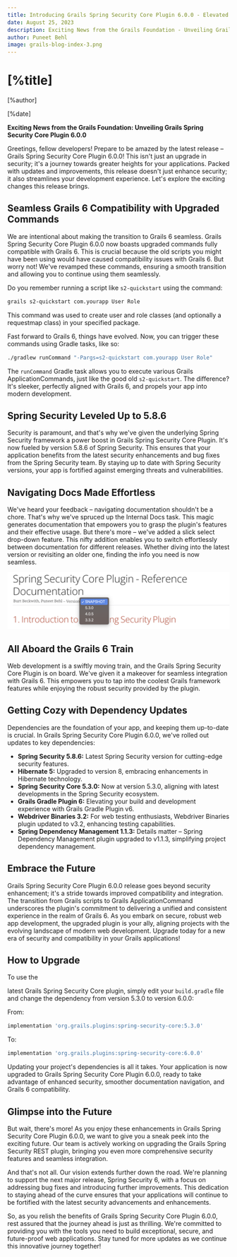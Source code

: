 ```yaml
---
title: Introducing Grails Spring Security Core Plugin 6.0.0 - Elevated Security, Grails 6 Compatibility, Enhanced Commands, and Effortless Documentation
date: August 25, 2023
description: Exciting News from the Grails Foundation - Unveiling Grails Spring Security Core Plugin 6.0.0
author: Puneet Behl
image: grails-blog-index-3.png
---
```


# [%title]

[%author]

[%date]

**Exciting News from the Grails Foundation: Unveiling Grails Spring Security Core Plugin 6.0.0**

Greetings, fellow developers! Prepare to be amazed by the latest release – Grails Spring Security Core Plugin 6.0.0! This isn't just an upgrade in security; it's a journey towards greater heights for your applications. Packed with updates and improvements, this release doesn't just enhance security; it also streamlines your development experience. Let's explore the exciting changes this release brings.

## Seamless Grails 6 Compatibility with Upgraded Commands

We are intentional about making the transition to Grails 6 seamless. Grails Spring Security Core Plugin 6.0.0 now boasts upgraded commands fully compatible with Grails 6. This is crucial because the old scripts you might have been using would have caused compatibility issues with Grails 6. But worry not! We've revamped these commands, ensuring a smooth transition and allowing you to continue using them seamlessly.

Do you remember running a script like `s2-quickstart` using the command:

```bash
grails s2-quickstart com.yourapp User Role
```

This command was used to create user and role classes (and optionally a requestmap class) in your specified package.

Fast forward to Grails 6, things have evolved. Now, you can trigger these commands using Gradle tasks, like so:

```bash
./gradlew runCommand "-Pargs=s2-quickstart com.yourapp User Role"
```

The `runCommand` Gradle task allows you to execute various Grails ApplicationCommands, just like the good old `s2-quickstart`. The difference? It's sleeker, perfectly aligned with Grails 6, and propels your app into modern development.

## Spring Security Leveled Up to 5.8.6

Security is paramount, and that's why we've given the underlying Spring Security framework a power boost in Grails Spring Security Core Plugin. It's now fueled by version 5.8.6 of Spring Security. This ensures that your application benefits from the latest security enhancements and bug fixes from the Spring Security team. By staying up to date with Spring Security versions, your app is fortified against emerging threats and vulnerabilities.

## Navigating Docs Made Effortless

We've heard your feedback – navigating documentation shouldn't be a chore. That's why we've spruced up the Internal Docs task. This magic generates documentation that empowers you to grasp the plugin's features and their effective usage. But there's more – we've added a slick select drop-down feature. This nifty addition enables you to switch effortlessly between documentation for different releases. Whether diving into the latest version or revisiting an older one, finding the info you need is now seamless.

![Documentation Select Option](/blog/2023-08-25-thenewselectoption.png)

## All Aboard the Grails 6 Train

Web development is a swiftly moving train, and the Grails Spring Security Core Plugin is on board. We've given it a makeover for seamless integration with Grails 6. This empowers you to tap into the coolest Grails framework features while enjoying the robust security provided by the plugin.

## Getting Cozy with Dependency Updates

Dependencies are the foundation of your app, and keeping them up-to-date is crucial. In Grails Spring Security Core Plugin 6.0.0, we've rolled out updates to key dependencies:

- **Spring Security 5.8.6:** Latest Spring Security version for cutting-edge security features.
- **Hibernate 5:** Upgraded to version 8, embracing enhancements in Hibernate technology.
- **Spring Security Core 5.3.0:** Now at version 5.3.0, aligning with latest developments in the Spring Security ecosystem.
- **Grails Gradle Plugin 6:** Elevating your build and development experience with Grails Gradle Plugin v6.
- **Webdriver Binaries 3.2:** For web testing enthusiasts, Webdriver Binaries plugin updated to v3.2, enhancing testing capabilities.
- **Spring Dependency Management 1.1.3:** Details matter – Spring Dependency Management plugin upgraded to v1.1.3, simplifying project dependency management.

## Embrace the Future

Grails Spring Security Core Plugin 6.0.0 release goes beyond security enhancement; it's a stride towards improved compatibility and integration. The transition from Grails scripts to Grails ApplicationCommand underscores the plugin's commitment to delivering a unified and consistent experience in the realm of Grails 6. As you embark on secure, robust web app development, the upgraded plugin is your ally, aligning projects with the evolving landscape of modern web development. Upgrade today for a new era of security and compatibility in your Grails applications!

## How to Upgrade

To use the

 latest Grails Spring Security Core plugin, simply edit your `build.gradle` file and change the dependency from version 5.3.0 to version 6.0.0:

From:

```groovy
implementation 'org.grails.plugins:spring-security-core:5.3.0'
```

To:

```groovy
implementation 'org.grails.plugins:spring-security-core:6.0.0'
```

Updating your project's dependencies is all it takes. Your application is now upgraded to Grails Spring Security Core Plugin 6.0.0, ready to take advantage of enhanced security, smoother documentation navigation, and Grails 6 compatibility.

## Glimpse into the Future

But wait, there's more! As you enjoy these enhancements in Grails Spring Security Core Plugin 6.0.0, we want to give you a sneak peek into the exciting future. Our team is actively working on upgrading the Grails Spring Security REST plugin, bringing you even more comprehensive security features and seamless integration.

And that's not all. Our vision extends further down the road. We're planning to support the next major release, Spring Security 6, with a focus on addressing bug fixes and introducing further improvements. This dedication to staying ahead of the curve ensures that your applications will continue to be fortified with the latest security advancements and enhancements.

So, as you relish the benefits of Grails Spring Security Core Plugin 6.0.0, rest assured that the journey ahead is just as thrilling. We're committed to providing you with the tools you need to build exceptional, secure, and future-proof web applications. Stay tuned for more updates as we continue this innovative journey together!

